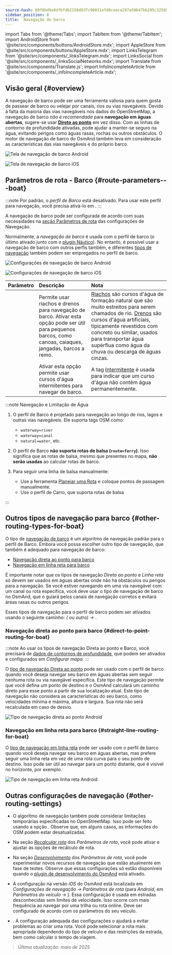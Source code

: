 ```yaml
---
source-hash: 89f0bd9a9dfbfdb2158d837c90031efd8ceeca297a50647bb295c32585e91830
sidebar_position: 8
title:  Navegação de barco
---
```

import Tabs from '@theme/Tabs';
import TabItem from '@theme/TabItem';
import AndroidStore from '@site/src/components/buttons/AndroidStore.mdx';
import AppleStore from '@site/src/components/buttons/AppleStore.mdx';
import LinksTelegram from '@site/src/components/_linksTelegram.mdx';
import LinksSocial from '@site/src/components/_linksSocialNetworks.mdx';
import Translate from '@site/src/components/Translate.js';
import InfoIncompleteArticle from '@site/src/components/_infoIncompleteArticle.mdx';



## Visão geral {#overview}

A navegação de barco pode ser uma ferramenta valiosa para quem gosta de passear de barco ou velejar por canais, rios ou vias navegáveis. Devido à falta da maioria das vias navegáveis nos dados do OpenStreetMap, a navegação de barco *não é recomendada* para **navegação em águas abertas**, sugere-se usar **[Direto ao ponto](#direct-to-point-routing-for-boat)** em vez disso. Com as linhas de contorno de profundidade ativadas, pode ajudar a manter-se seguro na água, evitando perigos como águas rasas, rochas ou outros obstáculos.
O motor de navegação de barco do OsmAnd também leva em consideração as características das vias navegáveis e do próprio barco.

<Tabs groupId="operating-systems" queryString="current-os">

<TabItem value="android" label="Android">

![Tela de navegação de barco Android](@site/static/img/navigation/boat/boat_navigation_android.png)

</TabItem>

<TabItem value="ios" label="iOS">

![Tela de navegação de barco iOS](@site/static/img/navigation/boat/boat_navigation_ios.png)

</TabItem>

</Tabs>

## Parâmetros de rota - Barco {#route-parameters---boat}

:::note
Por padrão, o *perfil de Barco* está desativado. Para usar este perfil para navegação, você precisa ativá-lo em *<Translate android="true" ids="shared_string_menu,shared_string_settings,application_profiles"/>*.
:::

A navegação de barco pode ser configurada de acordo com suas necessidades na [seção Parâmetros de rota](../../navigation/guidance/navigation-settings.md#route-parameters) das configurações de Navegação.

Normalmente, a *navegação de barco* é usada com o perfil de barco (o último ativado junto com o [plugin Náutico](../../plugins/nautical-charts.md)). No entanto, é possível usar a navegação de barco com outros perfis também, e diferentes [tipos de navegação](#other-routing-types-for-boat) também podem ser empregados no perfil de barco.

<Tabs groupId="operating-systems" queryString="current-os">

<TabItem value="android" label="Android">

![Configurações de navegação de barco Android](@site/static/img/navigation/routing/boat_routing_andr.png)

</TabItem>

<TabItem value="ios" label="iOS">

![Configurações de navegação de barco iOS](@site/static/img/navigation/routing/boat_routing_ios.png)

</TabItem>

</Tabs>

| Parâmetro | Descrição | Nota |
|:------------|:---------------|:---------------|
| *<Translate android="true" ids="routing_attr_allow_streams_name"/>* | Permite usar riachos e drenos para navegação de barco. Ativar esta opção pode ser útil para pequenos barcos, como canoas, caiaques, jangadas, barcos a remo. | [Riachos](https://wiki.openstreetmap.org/wiki/Tag:waterway%3Dstream) são cursos d'água de formação natural que são muito estreitos para serem chamados de rio. [Drenos](https://wiki.openstreetmap.org/wiki/Tag:waterway%3Ddrain) são cursos d'água artificiais, tipicamente revestidos com concreto ou similar, usados para transportar água supérflua como água da chuva ou descarga de águas cinzas. |
| *<Translate android="true" ids="routing_attr_allow_intermittent_name"/>* | Ativar esta opção permite usar cursos d'água intermitentes para navegar de barco. | A tag [Intermitente](https://wiki.openstreetmap.org/wiki/Key:intermittent) é usada para indicar que um curso d'água não contém água permanentemente. |

:::note Navegação e Limitação de Água

1. O perfil de Barco é projetado para navegação ao longo de rios, lagos e outras vias navegáveis. Ele suporta tags OSM como:
    - `waterway=river`
    - `waterway=canal`
    - `natural=water`, etc.

2. O perfil de Barco **não suporta rotas de balsa (`route=ferry`)**. Isso significa que as rotas de balsa, mesmo que presentes no mapa, **não serão usadas** ao calcular rotas de barco.

3. Para seguir uma linha de balsa manualmente:

    - Use a ferramenta [Planejar uma Rota](../../plan-route/create-route.md) e coloque pontos de passagem manualmente.
    - Use o perfil de Carro, que suporta rotas de balsa

:::

## Outros tipos de navegação para barco {#other-routing-types-for-boat}

O tipo de [navegação de barco](#route-parameters---boat) é um algoritmo de navegação padrão para o perfil de Barco. Embora você possa escolher outro tipo de navegação, que também é adequado para navegação de barco:

 - [Navegação direta ao ponto para barco](./boat-navigation.md#direct-to-point-routing-for-boat)
 - [Navegação em linha reta para barco](./boat-navigation.md#straight-line-routing-for-boat)

É importante notar que os tipos de navegação *Direta ao ponto* e *Linha reta* só devem ser usados em águas abertas onde não há obstáculos ou perigos para a navegação. Se você estiver navegando em uma via navegável com um canal ou rota específica, você deve usar o tipo de navegação de barco no OsmAnd, que o guiará pelos canais de navegação corretos e evitará áreas rasas ou outros perigos.

Esses tipos de navegação para o perfil de barco podem ser ativados usando o seguinte caminho: *<Translate android="true" ids="shared_string_menu,shared_string_settings,configure_profile"/> (<Translate android="true" ids="app_mode_boat"/> ou outro) → <Translate android="true" ids="routing_settings_2,nav_type_hint"/>*.

### Navegação direta ao ponto para barco {#direct-to-point-routing-for-boat}

:::note
Ao usar os tipos de navegação Direta ao ponto e Barco, você precisará de [dados de contornos de profundidade](../../plugins/nautical-charts.md#nautical-map-style), que podem ser ativados e configurados em *Configurar mapa*.
:::

O [tipo de navegação Direta ao ponto](./direct-to-point-routing.md) pode ser usado com o perfil de barco quando você deseja navegar seu barco em águas abertas sem seguir nenhuma rota ou via navegável específica. Este tipo de navegação permite que você defina um ponto de destino e o OsmAnd calculará um caminho direto para esse ponto a partir de sua localização atual. Este tipo de navegação não considera as características do seu barco, como velocidades mínima e máxima, altura e largura. Sua rota não será recalculada em caso de desvio.

![Tipo de navegação direta ao ponto Android](@site/static/img/navigation/boat/direct_navigation_type_android.png)

### Navegação em linha reta para barco {#straight-line-routing-for-boat}

O [tipo de navegação em linha reta](./straight-line-routing) pode ser usado com o perfil de barco quando você deseja navegar seu barco em águas abertas, mas prefere seguir uma linha reta em vez de uma rota curva para o seu ponto de destino. Isso pode ser útil ao navegar para um ponto distante, que é visível no horizonte, por exemplo.

![Tipo de navegação em linha reta Android](@site/static/img/navigation/boat/straight_navigation_type_android.png)

## Outras configurações de navegação {#other-routing-settings}

- O algoritmo de navegação também pode considerar limitações temporárias especificadas no OpenStreetMap. Isso pode ser feito usando a opção *[<Translate android="true" ids="temporary_conditional_routing"/>](../routing/osmand-routing.md#consider-temporary-limitations)*. Observe que, em alguns casos, as informações do OSM podem estar desatualizadas.

- Na seção [*Recalcular rota*](../../navigation/guidance/navigation-settings.md#recalculate-route) dos *Parâmetros de rota*, você pode ativar e ajustar as opções de recálculo de rota.

- Na seção [*Desenvolvimento*](../guidance/navigation-settings.md#development-settings) dos *Parâmetros de rota*, você pode experimentar novos recursos de navegação que estão atualmente em fase de testes. Observe que essas configurações só estão disponíveis quando o [plugin de desenvolvimento do OsmAnd](../../plugins/development.md) está ativado.

- A configuração *[<Translate ios="true" ids="road_speeds"/>](../guidance/navigation-settings.md#road-speeds)* na versão *iOS* do OsmAnd está localizada em *Configurações de navegação → Parâmetros de rota* (para *Android*, em *Parâmetros do veículo → [<Translate android="true" ids="default_speed_setting_title"/>](../guidance/navigation-settings.md#default-speed--road-speeds)*). Essa configuração é usada em estradas desconhecidas sem limites de velocidade. Isso ocorre com mais frequência ao navegar por uma trilha ou rota online. Deve ser configurado de acordo com os parâmetros do seu veículo.

- *[<Translate ios="true" ids="vehicle_parameters"/>](../guidance/navigation-settings.md#vehicle-parameters)*. A configuração adequada das configurações o ajudará a evitar problemas ao criar uma rota. Você pode selecionar a rota mais apropriada dependendo do tipo de veículo e das restrições da estrada, bem como calcular o tempo de viagem.

> *Última atualização: maio de 2025*